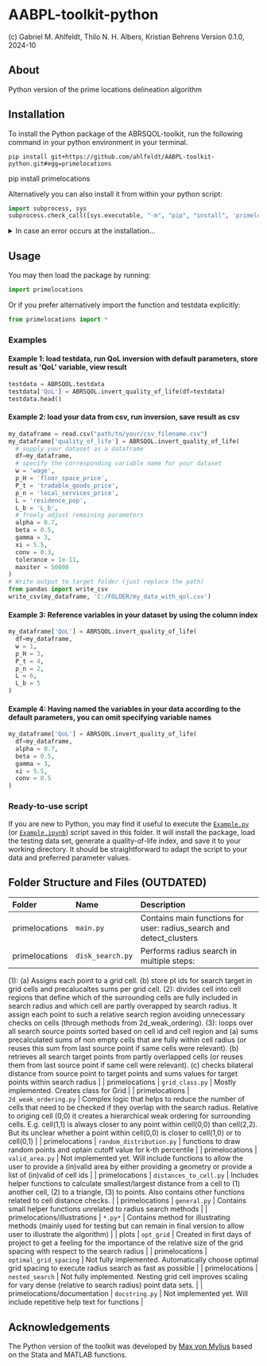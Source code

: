 # AABPL-toolkit-python
(c) Gabriel M. Ahlfeldt, Thilo N. H. Albers, Kristian Behrens Version 0.1.0, 2024-10


## About
Python version of the prime locations delineation algorithm

## Installation
To install the Python package of the ABRSQOL-toolkit, run the following command in your python environment in your terminal. 

```console
pip install git+https://github.com/ahlfeldt/AABPL-toolkit-python.git#egg=primelocations
```
pip install primelocations

Alternatively you can also install it from within your python script:
```python
import subprocess, sys
subprocess.check_call([sys.executable, "-m", "pip", "install", 'primelocations'])
```
<details>
<summary>In case an error occurs at the installation...</summary>

with an erorr message like 'metadata-generation-failed', it is likely caused by incompatabile versions of `setuptools` and `packaging`. 
This can be fixed by upgrading `setuptools` and `packaging` to compatible versions:
```console
pip install --upgrade setuptools>=74.1.1
pip install --upgrade packaging>=22.0
```
Or by downgrading `setuptools`:
```console
pip install --upgrade setuptools==70.0.0
```

</details>



## Usage
You may then load the package by running:
```python
import primelocations
```
Or if you prefer alternatively import the function and testdata explicitly:
```python
from primelocations import *
```

### Examples
#### Example 1: load testdata, run QoL inversion with default parameters, store result as 'QoL' variable, view result
```python
testdata = ABRSQOL.testdata
testdata['QoL'] = ABRSQOL.invert_quality_of_life(df=testdata)
testdata.head()
```

#### Example 2: load your data from csv, run inversion, save result as csv
```python
my_dataframe = read.csv("path/to/your/csv_filename.csv")
my_dataframe['quality_of_life'] = ABRSQOL.invert_quality_of_life(
  # supply your dataset as a dataframe
  df=my_dataframe,
  # specify the corresponding variable name for your dataset
  w = 'wage',
  p_H = 'floor_space_price',
  P_t = 'tradable_goods_price',
  p_n = 'local_services_price',
  L = 'residence_pop',
  L_b = 'L_b',
  # freely adjust remaining parameters
  alpha = 0.7,
  beta = 0.5,
  gamma = 3,
  xi = 5.5,
  conv = 0.3,
  tolerance = 1e-11,
  maxiter = 50000
)
# Write output to target folder (just replace the path)
from pandas import write_csv
write_csv(my_dataframe, 'C:/FOLDER/my_data_with_qol.csv')
```

#### Example 3: Reference variables in your dataset by using the column index
```python
my_dataframe['QoL'] = ABRSQOL.invert_quality_of_life(
  df=my_dataframe,
  w = 1,
  p_H = 3,
  P_t = 4,
  p_n = 2,
  L = 6,
  L_b = 5
)
```

#### Example 4: Having named the variables in your data according to the default parameters, you can omit specifying variable names
```python
my_dataframe['QoL'] = ABRSQOL.invert_quality_of_life(
  df=my_dataframe,
  alpha = 0.7,
  beta = 0.5,
  gamma = 3,
  xi = 5.5,
  conv = 0.5
)
```

### Ready-to-use script

If you are new to Python, you may find it useful to execute the [`Example.py`](https://github.com/Ahlfeldt/ABRSQOL-toolkit-python/blob/main/Example.py) (or [`Example.ipynb`](https://github.com/Ahlfeldt/ABRSQOL-toolkit-python/blob/main/Example.ipynb)) script saved in this folder. It will install the package, load the testing data set, generate a quality-of-life index, and save it to your working directory.  It should be straightforward to adapt the script to your data and preferred parameter values.

## Folder Structure and Files (OUTDATED)

Folder | Name  | Description |
|:------------------------|:-----------------------|:----------------------------------------------------------------------------------|
| primelocations | `main.py` | Contains main functions for user: radius_search and detect_clusters   |
| primelocations | `disk_search.py` | Performs radius search in multiple steps: 
(1): 
    (a) Assigns each point to a grid cell. 
    (b) store pt ids for search target in grid cells and precalucaltes sums per grid cell. 
(2): divides cell into cell regions that define which of the surrounding cells are fully included in search radius and which cell are partly overapped by search radius. It assign each point to such a relative search region avoiding unnecessary checks on cells (through methods from 2d_weak_ordering). 
(3): loops over all search source points sorted based on cell id and cell region and 
    (a) sums precalculated sums of non empty cells that are fully within cell radius (or reuses this sum from last source point if same cells were relevant). 
    (b) retrieves all search target points from partly overlapped cells (or reuses them from last source point if same cell were relevant).
    (c) checks bilateral distance from source point to target points and sums values for target points within search radius |
| primelocations | `grid_class.py` | Mostly implemented. Creates class for Grid  |
| primelocations | `2d_weak_ordering.py` | Complex logic that helps to reduce the number of cells that need to be checked if they overlap with the search radius. Relative to origing cell (0,0) it creates a hierarchical weak ordering for surrounding cells. E.g. cell(1,1) is always closer to any point within cell(0,0) than cell(2,2). But its unclear whether a point within cell(0,0) is closer to cell(1,0) or to cell(0,1) |
| primelocations | `random_distribution.py` | functions to draw random points and optain cutoff value for k-th percentile |
| primelocations | `valid_area.py` | Not implemented yet. Will include functions to allow the user to provide a (in)valid area by either providing a geometry or provide a list of (in)valid of cell ids  |
| primelocations | `distances_to_cell.py` | Includes helper functions to calculate smallest/largest distance from a cell to (1) another cell, (2) to a triangle, (3) to points. Also contains other functions related to cell distance checks. |
| primelocations | `general.py` | Contains small helper functions unrelated to radius search methods |
| primelocations/illustrations | `*.py*` | Contains method for illustrating methods (mainly used for testing but can remain in final version to allow user to illustrate the algorithm) |
| plots | `opt_grid` | Created in first days of project to get a feeling for the importance of the relative size of the grid spacing with respect to the search radius |
| primelocations | `optimal_grid_spacing` | Not fully implemented. Automatically choose optimal grid spacing to execute radius search as fast as possible |
| primelocations | `nested_search` | Not fully implemented. Nesting grid cell improves scaling for vary dense (relative to search radius) point data sets. |
| primelocations/documentation | `docstring.py` | Not implemented yet. Will include repetitive help text for functions |


## Acknowledgements
The Python version of the toolkit was developed by [Max von Mylius](https://github.com/maximylius) based on the Stata and MATLAB functions.
